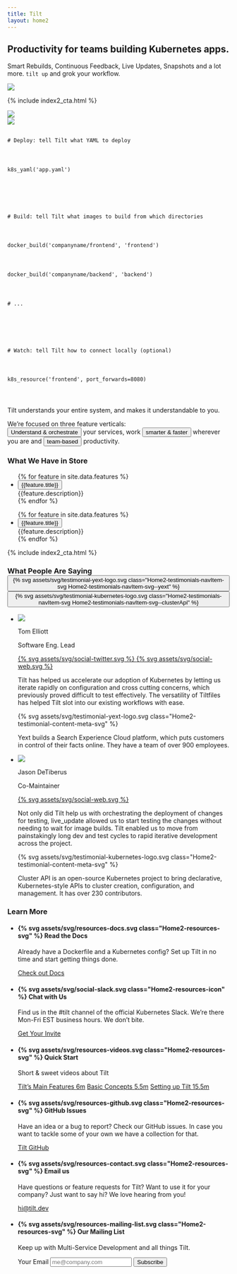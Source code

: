 ```yaml
---
title: Tilt
layout: home2
---
```


<section class="Home2-hero">
  <div class="Home2-heroText">
    <h2 class="Home2-heroText-title">
      Productivity for teams building Kubernetes apps.
    </h2>
    <p class="Home2-heroText-subtitle">
      Smart Rebuilds, Continuous Feedback, Live Updates, Snapshots and a lot more. <code class="Home2-heroText-subtitle-code">tilt up</code> and grok your workflow.
    </p>
  </div>
  <div class="Home2-heroIllustration">
    <img src="/assets/img/hero-illustration.png">
  </div>
</section>

{% include index2_cta.html %}

<section class="Home2-product">
  <div class="Home2-product-UI">
    <img src="/assets/img/product-tilt.png">
  </div>

  <div class="Home2-product-Tiltfile">
    <img src="/assets/img/product-tiltfile.png" class="Home2-product-Tiltfile-imgPlaceholder">
    <code class="Home2-product-Tiltfile-code">
      <p class="tiltfile-comment"># Deploy: tell Tilt what YAML to deploy</p>
      <p>k8s_yaml(<span class="tiltfile-arg">'app.yaml'</span>)</p>
      <p></p>
      <p class="tiltfile-comment"># Build: tell Tilt what images to build from which directories</p>
      <p>docker_build(<span class="tiltfile-arg">'companyname/frontend'</span>, <span class="tiltfile-arg">'frontend'</span>)</p>
      <p>docker_build(<span class="tiltfile-arg">'companyname/backend'</span>, <span class="tiltfile-arg">'backend'</span>)</p>
      <p class="tiltfile-comment"># ...</p>
      <p></p>
      <p class="tiltfile-comment"># Watch: tell Tilt how to connect locally (optional)</p>
      <p>k8s_resource(<span class="tiltfile-arg">'frontend'</span>, port_forwards=<span class="tiltfile-arg-value">8080</span>)</p>
    </code>
  </div>
  <p class="Home2-product-caption">Tilt understands your entire system, and makes it understandable to you.</p>
</section>

<section class="Home2-featuresIntro">
  <p class="Home2-featuresIntro-text">
    We’re focused on three feature verticals:<br/>
    <button class="Home2-featuresIntro-text-button Home2-featuresIntro-text-button--pillar1">Understand & orchestrate</button> your services, work <button class="Home2-featuresIntro-text-button Home2-featuresIntro-text-button--pillar2">smarter & faster</button> wherever you are and <button class="Home2-featuresIntro-text-button Home2-featuresIntro-text-button--pillar3">team-based</button> productivity.
  </p>
</section>

<script async src="/assets/js/features.js"></script>

<h3 class="Home2-sectionHeading">What We Have in Store</h3>
<section class="Home2-features">
  <ul class="Home2-features-navList">
    {% for feature in site.data.features %}
      <li class="Home2-features-navItem Home2-features-navItem--pillar{{ feature.pillar }} js-featuresNavItem">
        <button class="Home2-features-navItem-button js-featuresNavItemButton" 
           data-feature-target="{{forloop.index}}"
           onclick="featureScroll(this)">
           {{feature.title}}
        </button>
        <div class="Home2-features-navItem-description">
        <div class="Home2-features-navItem-descriptionInner">
          {{feature.description}}
        </div>
        </div>
      </li>
    {% endfor %}
  </ul>
  <ul class="Home2-features-contentList">
    {% for feature in site.data.features %}
      <li class="Home2-features-contentItem js-featuresContentItem" 
          data-feature-id="{{ forloop.index }}">
        <button class="Home2-features-contentItem-title Home2-features-contentItem-title--pillar{{ feature.pillar }}" 
          data-feature-target="{{forloop.index}}"
          onclick="featureScroll(this)">
          {{feature.title}}
        </button>
        <div>
          {{feature.description}}
        </div>
      </li>
    {% endfor %}
  </ul>
</section>

{% include index2_cta.html %}

<script async src="/assets/js/testimonials.js"></script>

<h3 class="Home2-sectionHeading Home2-sectionHeading--testimonials">
  What People Are Saying
  <div class="Home2-testimonials-navList">
    <button class="Home2-testimonials-navItem is-selected"
            data-testimonial="yext"
            onclick="testimonialScroll(this)">
      {% svg assets/svg/testimonial-yext-logo.svg class="Home2-testimonials-navItem-svg Home2-testimonials-navItem-svg--yext" %}
    </button>
    <button class="Home2-testimonials-navItem" 
            data-testimonial="cluster-api"
            onclick="testimonialScroll(this)">
      {% svg assets/svg/testimonial-kubernetes-logo.svg class="Home2-testimonials-navItem-svg Home2-testimonials-navItem-svg--clusterApi" %}
    </button>
  </div>
</h3>

<div class="Home2-testimonialBlock">
<ul class="Home2-testimonialList">
  <li class="Home2-testimonial" data-testimonial="yext">
    <div class="Home2-testimonial-profile">
      <div class="Home2-testimonial-profile-photo"><img src="/assets/img/testimonial-profile-yext.jpg"></div>
      <div class="Home2-testimonial-profileInfo">
        <p class="Home2-testimonial-profileInfo-name">Tom Elliott</p>
        <p class="Home2-testimonial-profileInfo-role">Software Eng. Lead</p>
      </div>
      <div class="Home2-testimonial-profileSocial">
        <a href="https://twitter.com/theotherelliott" rel="noopener noreferrer" target="_blank"  class="Home2-testimonial-profileSocial-link Home2-testimonial-profileSocial-link--twitter" >
          {% svg assets/svg/social-twitter.svg %}
        </a>
        <a href="http://engblog.yext.com/author/telliott" rel="noopener noreferrer" target="_blank" class="Home2-testimonial-profileSocial-link Home2-testimonial-profileSocial-link--web">
          {% svg assets/svg/social-web.svg %}
        </a>
      </div>
    </div>
    <div class="Home2-testimonial-content">
      <p class="Home2-testimonial-content-quote">Tilt has helped us accelerate our adoption of Kubernetes by letting us iterate rapidly on configuration and cross cutting concerns, which previously proved difficult to test effectively. The versatility of Tiltfiles has helped Tilt slot into our existing workflows with ease.</p>
      <div class="Home2-testimonial-content-meta">
        {% svg assets/svg/testimonial-yext-logo.svg class="Home2-testimonial-content-meta-svg" %}
        <p class="Home2-testimonial-content-meta-text">Yext builds a Search Experience Cloud platform, which puts customers in control of their facts online. They have a team of over 900 employees.</p>
      </div>
    </div>
  </li>
  <li class="Home2-testimonial" data-testimonial="cluster-api">
    <div class="Home2-testimonial-profile">
      <div class="Home2-testimonial-profile-photo"><img src="/assets/img/testimonial-profile-cluster-api.jpg"></div>
      <div class="Home2-testimonial-profileInfo">
        <p class="Home2-testimonial-profileInfo-name">Jason DeTiberus</p>
        <p class="Home2-testimonial-profileInfo-role">Co-Maintainer</p>
      </div>
      <div class="Home2-testimonial-profileSocial">
        <a href="https://blogs.vmware.com/cloudnative/author/jasondetiberus/" rel="noopener noreferrer" target="_blank" class="Home2-testimonial-profileSocial-link Home2-testimonial-profileSocial-link--web">
          {% svg assets/svg/social-web.svg %}
        </a>
      </div>
    </div>
    <div class="Home2-testimonial-content">
      <p class="Home2-testimonial-content-quote">Not only did Tilt help us with orchestrating the deployment of changes for testing, live_update allowed us to start testing the changes without needing to wait for image builds. Tilt enabled us to move from painstakingly long dev and test cycles to rapid iterative development across the project.</p>
      <div class="Home2-testimonial-content-meta">
        {% svg assets/svg/testimonial-kubernetes-logo.svg class="Home2-testimonial-content-meta-svg" %}
        <p class="Home2-testimonial-content-meta-text">Cluster API is an open-source Kubernetes project to bring declarative, Kubernetes-style APIs to cluster creation, configuration, and management. It has over 230 contributors.</p>
      </div>
    </div>
  </li>
</ul>
</div>

<h3 class="Home2-sectionHeading">Learn More</h3>
<section class="Home2-resources">
  <ul class="Home2-resources-list">
    <li class="Home2-resources-listItem">
      <div class="Home2-resources-listItem-text">
        <h4 class="Home2-subsectionHeading Home2-subsectionHeading--resources">
          {% svg assets/svg/resources-docs.svg class="Home2-resources-svg" %}
          Read the Docs
        </h4>
        <p>Already have a Dockerfile and a Kubernetes config? Set up Tilt in no time and start getting things done. </p>
      </div>
      <a href="{{site.docsurl}}/" class="Home2-resources-link">Check out Docs</a>
    </li>
    <li class="Home2-resources-listItem">
      <div class="Home2-resources-listItem-text">
        <h4 class="Home2-subsectionHeading Home2-subsectionHeading--resources">
        {% svg assets/svg/social-slack.svg class="Home2-resources-icon" %}
          Chat with Us
        </h4>
        <p>Find us in the #tilt channel of the official Kubernetes Slack. We’re there Mon-Fri EST business hours. We don’t bite.</p>
      </div>
      <a href="https://slack.k8s.io/" class="Home2-resources-link">Get Your Invite</a>
    </li>
    <li class="Home2-resources-listItem">
      <div class="Home2-resources-listItem-text">
        <h4 class="Home2-subsectionHeading Home2-subsectionHeading--resources">
          {% svg assets/svg/resources-videos.svg class="Home2-resources-svg" %}
          Quick Start
        </h4>
        <p>Short & sweet videos about Tilt</p>
      </div>
      <div class="Home2-resources-listItem-cta">
        <a href="https://www.youtube.com/watch?v=MIzf9vDs9JU" rel="noopener noreferrer" target="_blank" class="Home2-resources-link">Tilt’s Main Features <span class="Home2-resources-link-meta">6m</span></a>
        <a href="https://www.youtube.com/watch?v=HSFGKxvxsWs&t=69s" rel="noopener noreferrer" target="_blank" class="Home2-resources-link">Basic Concepts <span class="Home2-resources-link-meta">5.5m</span></a>
        <a href="https://www.youtube.com/watch?v=MhYIsTwwPC8" rel="noopener noreferrer" target="_blank" class="Home2-resources-link">Setting up Tilt <span class="Home2-resources-link-meta">15.5m</span></a>
      </div>
    </li>
    <li class="Home2-resources-listItem">
      <div class="Home2-resources-listItem-text">
        <h4 class="Home2-subsectionHeading Home2-subsectionHeading--resources">
          {% svg assets/svg/resources-github.svg class="Home2-resources-svg" %}
          GitHub Issues
        </h4>
        <p>Have an idea or a bug to report? Check our GitHub issues. In case you want to tackle some of your own we have a collection for that.</p>
      </div>
      <a href="https://github.com/tilt-dev/tilt" rel="noopener noreferrer" target="_blank" class="Home2-resources-link">Tilt GitHub</a>
    </li>
    <li class="Home2-resources-listItem">
      <div class="Home2-resources-listItem-text">
        <h4 class="Home2-subsectionHeading Home2-subsectionHeading--resources">
          {% svg assets/svg/resources-contact.svg class="Home2-resources-svg" %}
          Email us
        </h4>
        <p>Have questions or feature requests for Tilt? Want to use it for your company? Just want to say hi? We love hearing from you!</p>
      </div>
      <a href="mailto:hi@tilt.dev" class="Home2-resources-link">hi@tilt.dev</a>
    </li>
    <li class="Home2-resources-listItem">
      <div class="Home2-resources-listItem-text">
        <h4 class="Home2-subsectionHeading Home2-subsectionHeading--resources">
          {% svg assets/svg/resources-mailing-list.svg class="Home2-resources-svg" %}
          Our Mailing List
        </h4>
        <p>Keep up with Multi-Service Development and all things Tilt.</p>
      </div>
      <div class="Home2-resources-listItem-cta">
        <form action="https://www.getdrip.com/forms/507796156/submissions" method="post" data-drip-embedded-form="507796156">
          <label for="drip-email" class="Home2-resources-label">Your Email</label>
          <input class="Home2-resources-input" type="email" id="drip-email" name="fields[email]" value="" placeholder="me@company.com" />
          <button class="Home2-resources-button" type="submit" data-drip-attribute="sign-up-button">
            Subscribe
          </button>
          <div style="display: none;" aria-hidden="true">
            <label for="website">Website</label><br />
            <input type="text" id="website" name="website" tabindex="-1" autocomplete="false" value="" />
          </div>
        </form>
      </div>
    </li>
  </ul>
</section>

